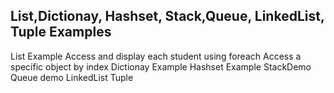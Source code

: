 ## List,Dictionay, Hashset, Stack,Queue, LinkedList, Tuple Examples
List Example
Access and display each student using foreach
Access a specific object by index
Dictionay Example
Hashset Example
StackDemo
Queue demo
LinkedList
Tuple